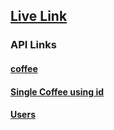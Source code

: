 ## [Live Link](https://coffee-store-6ae05.web.app/)


### API Links
#### [coffee](https://mr-coffee-store-server.vercel.app/coffee)
#### [Single Coffee using id](https://mr-coffee-store-server.vercel.app/coffee/6627a62cf4385eaca93c8c76)
#### [Users](https://mr-coffee-store-server.vercel.app/users)

